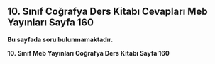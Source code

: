 ## 10. Sınıf Coğrafya Ders Kitabı Cevapları Meb Yayınları Sayfa 160

**Bu sayfada soru bulunmamaktadır.**

**10. Sınıf Meb Yayınları Coğrafya Ders Kitabı Sayfa 160**